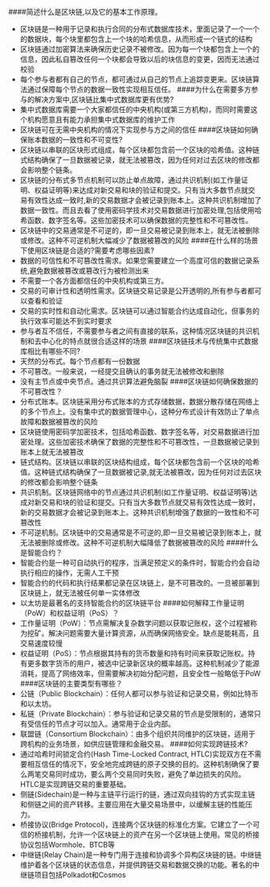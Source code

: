 ####简述什么是区块链,以及它的基本工作原理。
- 区块链是一种用于记录和执行合同的分布式数据库技术，里面记录了一个一个的数据块，每个块里都包含上一个块的哈希信息，从而形成一个链式的结构
- 区块链通过加密算法来确保历史记录不被修改。因为每一个块都包含上一个的信息，因此私自篡改任何一个块都会导致以后的块信息的变更，因而无法通过校验
- 每个参与者都有自己的节点，都可通过从自己的节点上追踪变更来。区块链算法通过保障每个节点的数据一致性实现相互信任。
####为什么在需要多方参与的解决方案中,区块链比集中式数据库更有优势?
- 集中式数据库需要一个大家都信任的中央机构(或第三方机构)，而同时需要这个机构愿意且有能力承担集中式数据库的维护工作
- 区块链可在无需中央机构的情况下实现参与方之间的信任
####区块链如何确保账本数据的一致性和不可变性?
- 区块链以串联的区块形式组成，每个区块都包含前一个区块的哈希值。这种链式结构确保了一旦数据被记录，就无法被篡改，因为任何对过去区块的修改都会影响整个链条。
- 区块链的分布式多节点机制可以防止单点故障，通过共识机制(如工作量证明、权益证明等)来达成对新交易和块的验证和提交。只有当大多数节点就交易有效性达成一致时,新的交易数据才会被记录到账本上。这种共识机制增加了数据一致性。而且去看了使用密码学技术对交易数据进行加密处理,包括使用哈希函数、数字签名等。这些加密技术可以确保数据的完整性和不可篡改性。
- 区块链中的交易通常是不可逆的，即一旦交易被记录到账本上，就无法被删除或修改。这种不可逆机制大幅减少了数据被篡改的风险
####在什么样的场景下使用区块链是合适的?需要考虑哪些因素?
- 数据的可信性和不可篡改性需求。如果您需要建立一个高度可信的数据记录系统,避免数据被篡改或篡改行为被检测出来
- 不需要一个各方面都信任的中央机构或第三方。
- 交易的可审计性和透明性需求。区块链交易记录是公开透明的,所有参与者都可以查看和验证
- 交易的实时性和自动化需求。区块链可以通过智能合约达成自动化，但事务的执行效率可能达不到实时要求
- 参与者互不信任，不需要参与者之间有直接的联系，这种情况区块链的共识机制和去中心化的特点就很合适这样的场景
####区块链技术与传统集中式数据库相比有哪些不同?
- 天然的分布式。每个节点都有一份数据
- 不可篡改。一般来说，一经提交且确认的事务就无法被修改和删除
- 没有主节点或中央节点。通过共识算法避免脑裂
####区块链如何确保数据的不可篡改性？
- 分布式账本。区块链采用分布式账本的方式存储数据，数据分散存储在网络上的多个节点上。没有集中式的数据管理中心，这种分布式设计有效防止了单点故障和数据被篡改的风险
- 区块链使用密码学加密技术，包括哈希函数、数字签名等，对交易数据进行加密处理。这些加密技术确保了数据的完整性和不可篡改性，一旦数据被记录到账本上就无法被篡改
- 链式结构。区块链以串联的区块结构组成，每个区块都包含前一个区块的哈希值。这种链式结构确保了一旦数据被记录,就无法被篡改，因为任何对过去区块的修改都会影响整个链条
- 共识机制。区块链网络中的节点通过共识机制(如工作量证明、权益证明等)达成对新交易和块的验证和提交。只有当大多数节点就交易有效性达成一致时，新的交易数据才会被记录到账本上。这种共识机制增强了数据的一致性和不可篡改性
- 不可逆机制。区块链中的交易通常是不可逆的,即一旦交易被记录到账本上，就无法被删除或修改。这种不可逆机制大幅降低了数据被篡改的风险
####什么是智能合约？
- 智能合约是一种可自动执行的程序，当满足预定义的条件时，智能合约会自动执行相应的操作，无需人工干预
- 智能合约的代码和执行结果都记录在区块链上，是不可篡改的。一旦被部署到区块链上，就无法被任何单一实体修改
- 以太坊是最著名的支持智能合约的区块链平台
####如何解释工作量证明（PoW）和权益证明（PoS）？
- 工作量证明（PoW）：节点需解决复杂数学问题以获取记账权，这个过程被称为挖矿。解决问题需要大量计算资源，从而确保网络安全。缺点是能耗高，且交易速度较慢
- 权益证明（PoS）：节点根据其持有的货币数量和持有时间来获取记账权。持有更多数字货币的用户，被选中记录新区块的概率越高。这种机制减少了能源消耗，提高了网络效率，但需要解决初始分配问题，且安全性一般略低于PoW
####区块链的主要类型有哪些？
- 公链（Public Blockchain）：任何人都可以参与验证和记录交易，例如比特币和以太坊。
- 私链（Private Blockchain）：参与验证和记录交易的节点是受限制的，通常只有受信任的节点才可以加入。通常用于企业内部。
- 联盟链（Consortium Blockchain）：由多个组织共同维护的区块链，适用于跨机构的业务场景，如供应链管理和金融交易。
####如何实现跨链技术?
- 通过哈希时间锁定合约(Hash Time-Locked Contract, HTLC)实现双方在不需要相互信任的情况下，安全地完成跨链的原子交换的目的。这种机制确保了要么两笔交易同时成功，要么两个交易同时失败，避免了单边损失的风险。HTLC是实现跨链交易的重要基础。
- 侧链(Sidechain)是一种与主链平行运行的链，通过双向挂钩的方式实现主链和侧链之间的资产转移。主要应用在大量交易场景中，以缓解主链的性能压力。
- 桥接协议(Bridge Protocol)，连接两个区块链的标准化方案。它建立了一个可信的桥接机制，允许一个区块链上的资产在另一个区块链上使用。常见的桥接协议包括Wormhole、BTCB等
- 中继链(Relay Chain)是一种专门用于连接和协调多个异构区块链的链。中继链维护着各个区块链的状态信息，并提供跨链交易和数据交换的功能。著名的中继链项目包括Polkadot和Cosmos